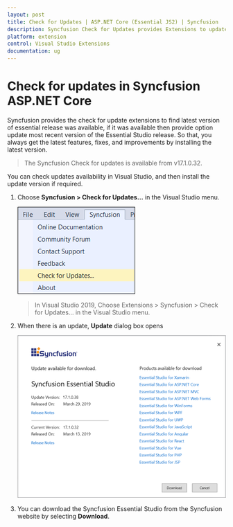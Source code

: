 ```yaml
---
layout: post
title: Check for Updates | ASP.NET Core (Essential JS2) | Syncfusion
description: Syncfusion Check for Updates provides Extensions to update most recent version of the Essential Studio release.
platform: extension
control: Visual Studio Extensions
documentation: ug
---
```


# Check for updates in Syncfusion ASP.NET Core

Syncfusion provides the check for update extensions to find latest version of essential release was available, if it was available then provide option update most recent version of the Essential Studio release. So that, you always get the latest features, fixes, and improvements by installing the latest version.

> The Syncfusion Check for updates is available from v17.1.0.32.

You can check updates availability in Visual Studio, and then install the update version if required.

1. Choose **Syncfusion > Check for Updates…** in the Visual Studio menu.

    ![Check for updates](images/check-for-updates.png)

    > In Visual Studio 2019, Choose Extensions > Syncfusion > Check for Updates… in the Visual Studio menu.

2. When there is an update, **Update** dialog box opens

    ![update](images/update.png)

3. You can download the Syncfusion Essential Studio from the Syncfusion website by selecting **Download**.